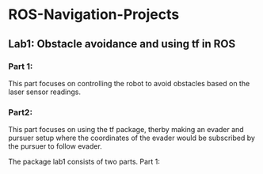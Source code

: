 # ROS-Navigation-Projects
## Lab1: Obstacle avoidance and using tf in ROS

### Part 1:
This part focuses on controlling the robot to avoid obstacles based on the laser sensor readings.

### Part2:
This part focuses on using the tf package, therby making an evader and pursuer setup where the coordinates of the evader would be subscribed by the pursuer to follow evader. 

The package lab1 consists of two parts.
Part 1: 

